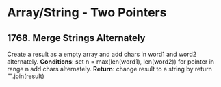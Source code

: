 # Array/String - Two Pointers
## 1768. Merge Strings Alternately
Create a result as a empty array and add chars in word1 and word2 alternately. 
**Conditions**: set n = max(len(word1), len(word2)) for pointer in range n add chars alternately. 
**Return**: change result to a string by return "".join(result)
